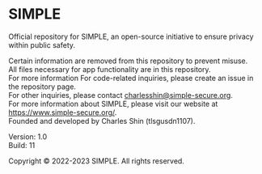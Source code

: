 # SIMPLE  
Official repository for SIMPLE, an open-source initiative to ensure privacy within public safety.  
  
Certain information are removed from this repository to prevent misuse.   
All files necessary for app functionality are in this repository.  
For more information
For code-related inquiries, please create an issue in the repository page.  
For other inquiries, please contact charlesshin@simple-secure.org.  
For more information about SIMPLE, please visit our website at https://www.simple-secure.org/.  
Founded and developed by Charles Shin (tlsgusdn1107).  

Version: 1.0  
Build: 11

Copyright © 2022-2023 SIMPLE. All rights reserved.
